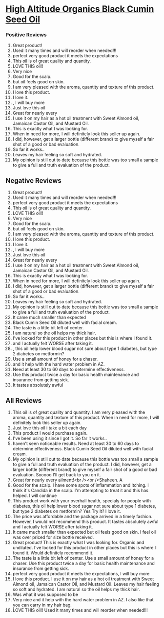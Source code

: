 # [High Altitude Organics Black Cumin Seed Oil](https://products.checkmycream.com/products/High-Altitude-Organics-Black-Cumin-Seed-Oil.html)

### Positive Reviews

<ol>
      <li>Great product!</li>
      <li>Used it many times and will reorder when needed!!!</li>
      <li>perfect very good product it meets the expectations</li>
      <li>This oil is of great quality and quantity.</li>
      <li>LOVE THIS oil!!</li>
      <li>Very nice</li>
      <li>Good for the scalp.</li>
      <li>but oil feels good on skin.</li>
      <li>I am very pleased with the aroma, quantity and texture of this product.</li>
      <li>I love this product.</li>
      <li>I love it.</li>
      <li>, I will buy more</li>
      <li>Just love this oil</li>
      <li>Great for nearly every</li>
      <li>I use it on my hair as a hot oil treatment with Sweet Almond oil, Jamaican Castor Oil, and Mustard Oil.</li>
      <li>This is exactly what I was looking for.</li>
      <li>When in need for more, I will definitely look this seller up again.</li>
      <li>I did, however, get a larger bottle (different brand) to give myself a fair shot of a good or bad evaluation.  </li>
      <li>So far it works..</li>
      <li>Leaves my hair feeling so soft and hydrated.</li>
      <li>My opinion is still out to date because this bottle was too small a sample to give a full and truth evaluation of the product.  </li>
</ol>


<h2>Negative Reviews</h2>
<ol>
<li> Great product!</li>
<li> Used it many times and will reorder when needed!!!</li>
<li> perfect very good product it meets the expectations</li>
<li> This oil is of great quality and quantity.</li>
<li> LOVE THIS oil!!</li>
<li> Very nice</li>
<li> Good for the scalp.</li>
<li> but oil feels good on skin.</li>
<li> I am very pleased with the aroma, quantity and texture of this product.</li>
<li> I love this product.</li>
<li> I love it.</li>
<li> , I will buy more</li>
<li> Just love this oil</li>
<li> Great for nearly every</li>
<li> I use it on my hair as a hot oil treatment with Sweet Almond oil, Jamaican Castor Oil, and Mustard Oil.</li>
<li> This is exactly what I was looking for.</li>
<li> When in need for more, I will definitely look this seller up again.</li>
<li> I did, however, get a larger bottle (different brand) to give myself a fair shot of a good or bad evaluation.  </li>
<li> So far it works..</li>
<li> Leaves my hair feeling so soft and hydrated.</li>
<li> My opinion is still out to date because this bottle was too small a sample to give a full and truth evaluation of the product.  </li>
<li> It  came much smaller than expected</li>
<li> Black Cumin Seed Oil diluted well with facial cream.</li>
<li> The taste is a little bit left of center.</li>
<li> I am natural so the oil helps my thick hair.</li>
<li> I&#x27;ve looked for this product in other places but this is where I found it.</li>
<li> and I actually felt WORSE after taking it.</li>
<li> , this oil help lower blood sugar not sure about type 1 diabetes, but type 2 diabetes on metformin?</li>
<li> Use a small amount of honey for a chaser.</li>
<li> and it help with the hard water problem in AZ.</li>
<li> Need at least 30 to 60 days to determine effectiveness.</li>
<li> Use this product twice a day for basic health maintenance and insurance from getting sick.</li>
<li> It tastes absolutely awful</li>
</ol>

<h2>All Reviews</h2>

<ol>
    <li> This oil is of great quality and quantity. I am very pleased with the aroma, quantity and texture of this product. When in need for more, I will definitely look this seller up again.</li>
    <li> Just love this oil i take a bit each day</li>
    <li> This product I would purchase again.</li>
    <li> I&#x27;ve been using it since I got it. So far it works..</li>
    <li> haven&#x27;t seen noticeable results. Need at least 30 to 60 days to determine effectiveness. Black Cumin Seed Oil diluted well with facial cream.</li>
    <li> My opinion is still out to date because this bottle was too small a sample to give a full and truth evaluation of the product.  I did, however, get a larger bottle (different brand) to give myself a fair shot of a good or bad evaluation.  Sooooo I&#x27;ll get back to you on it.</li>
    <li> Great for nearly every ailment!&lt;br /&gt;&lt;br /&gt;Shaheen. A</li>
    <li> Good for the scalp. I have some spots of inflammation and itching. I think it&#x27;s Candida in the scalp. I&#x27;m attempting to  treat it and this has helped. I will continue</li>
    <li> This product work with your overhall health, specialy for people with diabetes, this oil help lower blood sugar not sure about type 1 diabetes, but type 2 diabetes on metformin? Yes Try it?  I love it.</li>
    <li> The price was affordable and the package arrived in a timely fashion.  However, I would not recommend this product.  It tastes absolutely awful and I actually felt WORSE after taking it.</li>
    <li> It  came much smaller than expected but oil feels good on skin. I feel oil was over priced for size bottle received.</li>
    <li> Great product! This is exactly what I was looking for. Organic and undiluted. I&#x27;ve looked for this product in other places but this is where I found it. Would definitely recommend it.</li>
    <li> The taste is a little bit left of center. Use a small amount of honey for a chaser. Use this product twice a day for basic health maintenance and insurance from getting sick.</li>
    <li> perfect very good product it meets the expectations, I will buy more</li>
    <li> I love this product. I use it on my hair as a hot oil treatment with Sweet Almond oil, Jamaican Castor Oil, and Mustard Oil. Leaves my hair feeling so soft and hydrated. I am natural so the oil helps my thick hair.</li>
    <li> Was what it was supposed to be</li>
    <li> Very nice and it help with the hard water problem in AZ. I also  like that you can carry in my hair bag.</li>
    <li> LOVE THIS oil!! Used it many times and will reorder when needed!!!</li>
</ol>




